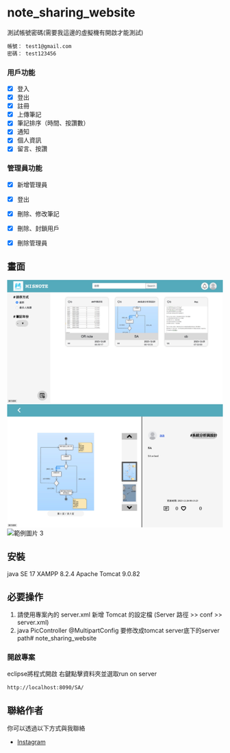 # note_sharing_website

測試帳號密碼(需要我這邊的虛擬機有開啟才能測試)

```bash
帳號： test1@gmail.com
密碼： test123456
```

### 用戶功能
- [x] 登入
- [x] 登出
- [x] 註冊
- [x] 上傳筆記
- [x] 筆記排序（時間、按讚數）
- [x] 通知
- [x] 個人資訊
- [x] 留言、按讚

### 管理員功能
- [x] 新增管理員
- [x] 登出
- [x] 刪除、修改筆記
- [x] 刪除、封鎖用戶
- [x] 刪除管理員


## 畫面

![範例圖片 1](https://github.com/a3240281370/note_sharing_website/blob/main/example1.jpg)
![範例圖片 2](https://github.com/a3240281370/note_sharing_website/blob/main/example2.jpg)
![範例圖片 3]()

## 安裝

java SE 17
XAMPP 8.2.4
Apache Tomcat 9.0.82

## 必要操作
1. 請使用專案內的 server.xml 新增 Tomcat 的設定檔 (Server 路徑 >> conf >> server.xml)
   <Context debug="0" docBase="下載本專案後的絕對路徑" path="SA\static" reloadable="true"/>
2. java PicController @MultipartConfig 要修改成tomcat server底下的server path# note_sharing_website

### 開啟專案

eclipse將程式開啟
右鍵點擊資料夾並選取run on server

```bash
http://localhost:8090/SA/
```

## 聯絡作者

你可以透過以下方式與我聯絡

- [Instagram](https://www.instagram.com/hung_mmi/)


